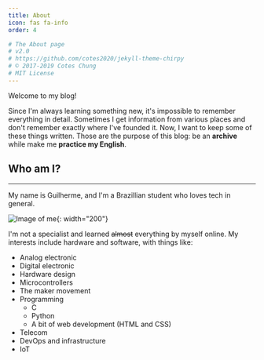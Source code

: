 ```yaml
---
title: About
icon: fas fa-info
order: 4

# The About page
# v2.0
# https://github.com/cotes2020/jekyll-theme-chirpy
# © 2017-2019 Cotes Chung
# MIT License
---
```


Welcome to my blog!

Since I'm always learning something new, it's impossible to remember everything in detail. Sometimes I get information from various places and don't remember exactly where I've founded it. Now, I want to keep some of these things written. Those are the purpose of this blog: be an **archive** while make me **practice my English**.

## Who am I? ##
---
My name is Guilherme, and I'm a Brazillian student who loves tech in general. 

![Image of me](https://avatars.githubusercontent.com/guilhermegch){: width="200"}

I'm not a specialist and learned ~~almost~~ everything by myself online.
My interests include hardware and software, with things like:
* Analog electronic
* Digital electronic
* Hardware design
* Microcontrollers
* The maker movement
* Programming
    * C
    * Python
    * A bit of web development (HTML and CSS)
* Telecom
* DevOps and infrastructure
* IoT